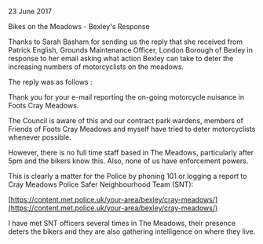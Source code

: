 23 June 2017

Bikes on the Meadows - Bexley's Response

Thanks to Sarah Basham for sending us the reply that she received from Patrick English, Grounds Maintenance Officer, London Borough of Bexley in response to her email asking what action Bexley can take to deter the increasing numbers of motorcyclists on the meadows.

The reply was as follows :

Thank you for your e-mail reporting the on-going motorcycle nuisance in Foots Cray Meadows.

The Council is aware of this and our contract park wardens, members of Friends of Foots Cray Meadows and myself have tried to deter motorcyclists whenever possible.

However, there is no full time staff based in The Meadows, particularly after 5pm and the bikers know this. Also, none of us have enforcement powers.

This is clearly a matter for the Police by phoning 101 or logging a report to Cray Meadows Police Safer Neighbourhood Team (SNT):

[https://content.met.police.uk/your-area/bexley/cray-meadows/](https://content.met.police.uk/your-area/bexley/cray-meadows/)

I have met SNT officers several times in The Meadows, their presence deters the bikers and they are also gathering intelligence on where they live.
